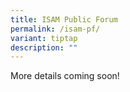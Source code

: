 ```yaml
---
title: ISAM Public Forum
permalink: /isam-pf/
variant: tiptap
description: ""
---
```

<p>More details coming soon!</p>